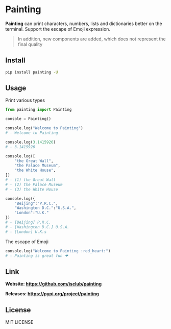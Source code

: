 # Painting
<strong>Painting</strong> can print characters, numbers, lists and dictionaries better on the terminal. Support the escape of Emoji expression. 

> In addition, new components are added, which does not represent the final quality

## Install
``` bash
pip install painting -U
```

## Usage

Print various types

``` python
from painting import Painting

console = Painting()

console.log("Welcome to Painting")
# - Welcome to Painting

console.log(3.1415926)
# - 3.1415926

console.log([
    "the Great Wall",
    "the Palace Museum",
    "the White House",
])
# - (1) the Great Wall
# - (2) the Palace Museum
# - (3) the White House

console.log({
    "Beijing":"P.R.C.",
    "Washington D.C.":"U.S.A.",
    "London":"U.K."
})
# - [Beijing] P.R.C.
# - [Washington D.C.] U.S.A.
# - [London] U.K.s
```
The escape of Emoji

``` python
console.log("Welcome to Painting :red_heart:")
# - Painting is great fun ❤
```

## Link

<strong>Website: https://github.com/isclub/painting</strong>

<strong>Releases: https://pypi.org/project/painting</strong>

## License
MIT LICENSE
